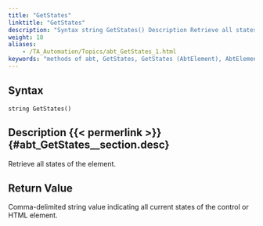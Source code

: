 ```yaml
--- 
title: "GetStates"
linktitle: "GetStates"
description: "Syntax string GetStates() Description Retrieve all states of the element. Return Value Comma-delimited string value indicating all current states of the control or HTML element."
weight: 18
aliases: 
    - /TA_Automation/Topics/abt_GetStates_1.html
keywords: "methods of abt, GetStates, GetStates (AbtElement), AbtElement, getstates, abtelement getstates, get all current states of element, current states of control, current states of HTML element"
---
```


## Syntax

`string GetStates()`

## Description {{< permerlink >}} {#abt_GetStates__section.desc} 

Retrieve all states of the element.

## Return Value

Comma-delimited string value indicating all current states of the control or HTML element.




